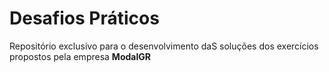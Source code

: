 # Desafios Práticos

Repositório exclusivo para o desenvolvimento daS soluções dos exercícios propostos pela empresa <b>ModalGR<b>
